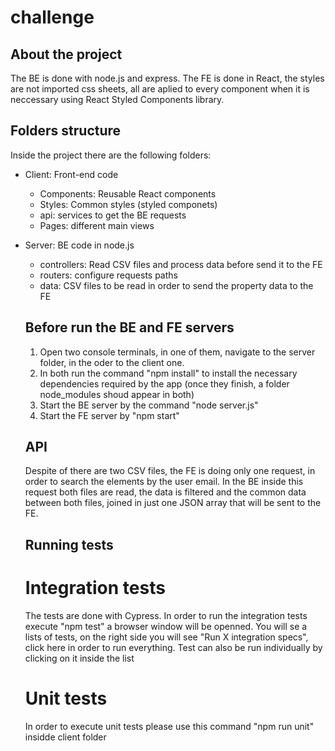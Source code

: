 # challenge

## About the project
The BE is done with node.js and express.
The FE is done in React, the styles are not imported css sheets, all are aplied to every component when it is neccessary using React Styled Components library.

## Folders structure
Inside the project there are the following folders:

* Client: Front-end code
  - Components: Reusable React components
  - Styles: Common styles (styled componets)
  - api: services to get the BE requests
  - Pages: different main views
* Server: BE code in node.js
  - controllers: Read CSV files and process data before send it to the FE
  - routers: configure requests paths
  - data: CSV files to be read in order to send the property data to the FE
  
  ## Before run the BE and FE servers
  1. Open two console terminals, in one of them, navigate to the server folder, in the oder to the client one.
  2. In both run the command "npm install" to install the necessary dependencies required by the app (once they finish, a folder node_modules shoud appear in both)
  3. Start the BE server by the command "node server.js"
  4. Start the FE server by "npm start"
  
  ## API
  Despite of there are two CSV files, the FE is doing only one request, in order to search the elements by the user email.
  In the BE inside this request both files are read, the data is filtered and the common data between both files, joined in just one JSON array that will be sent to the FE.

  ## Running tests
  # Integration tests
  The tests are done with Cypress.
  In order to run the integration tests execute "npm test" a browser window will be openned.
  You will se a lists of tests, on the right side you will see "Run X integration specs", click here in order to run everything.
  Test can also be run individually by clicking on it inside the list 
  # Unit tests
  In order to execute unit tests please use this command "npm run unit" insidde client folder
